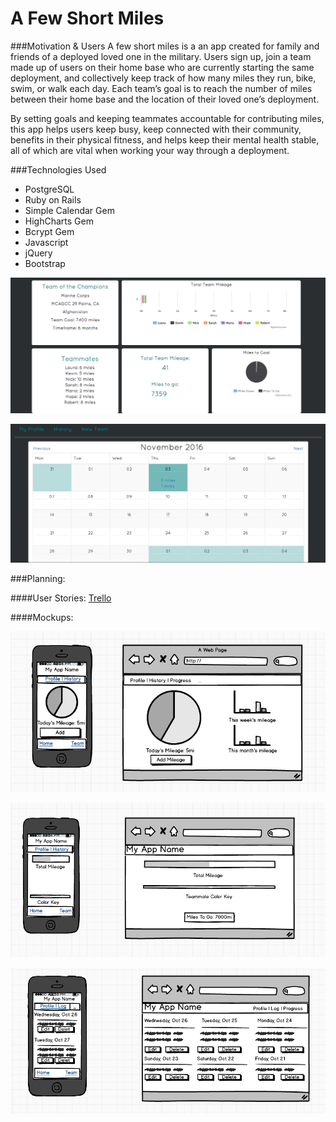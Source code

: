 # A Few Short Miles

###Motivation & Users
A few short miles is a an app created for family and friends of a deployed loved one in the military. Users sign up, join a team made up of users on their home base who are currently starting the same deployment, and collectively keep track of how many miles they run, bike, swim, or walk each day. Each team’s goal is to reach the number of miles between their home base and the location of their loved one’s deployment.

By setting goals and keeping teammates accountable for contributing miles, this app helps users keep busy, keep connected with their community, benefits in their physical fitness, and helps keep their mental health stable, all of which are vital when working your way through a deployment.

###Technologies Used
* PostgreSQL
* Ruby on Rails
* Simple Calendar Gem
* HighCharts Gem
* Bcrypt Gem
* Javascript
* jQuery
* Bootstrap

![Alt text](./app/assets/images/team-show.png)

![Alt text](./app/assets/images/history-log.png)

###Planning:

####User Stories: [Trello](https://trello.com/b/hAzn52LM/final-project) 

####Mockups:

![Alt text](./app/assets/images/mockup-user-show.png)

![Alt text](./app/assets/images/mockup-team-show.png)

![Alt text](./app/assets/images/mockup-history-log.png)